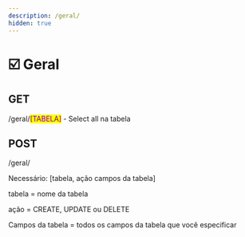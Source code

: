 ```yaml
---
description: /geral/
hidden: true
---
```


# ☑️ Geral

## GET

/geral/<mark style="color:purple;">\[TABELA]</mark> - Select all na tabela

## POST

/geral/

Necessário: \[tabela, ação campos da tabela]

tabela = nome da tabela

ação = CREATE, UPDATE ou DELETE

Campos da tabela = todos os campos da tabela que você especificar
